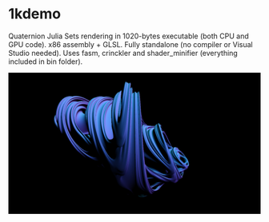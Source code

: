 # 1kdemo

Quaternion Julia Sets rendering in 1020-bytes executable (both CPU and GPU code). x86 assembly + GLSL. Fully standalone (no compiler or Visual Studio needed). Uses fasm, crinckler and shader_minifier (everything included in bin folder).

![image](/qjulia.png)
